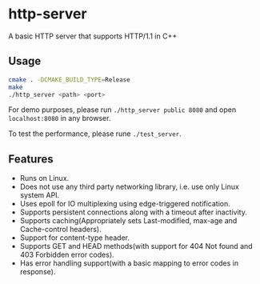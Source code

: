 # http-server

A basic HTTP server that supports HTTP/1.1 in C++

## Usage

```sh
cmake . -DCMAKE_BUILD_TYPE=Release
make
./http_server <path> <port>
```

For demo purposes, please run `./http_server public 8080` and open `localhost:8080` in any browser.

To test the performance, please rune `./test_server`.

## Features

* Runs on Linux.
* Does not use any third party networking library, i.e. use only Linux system API.
* Uses epoll for IO multiplexing using edge-triggered notification.
* Supports persistent connections along with a timeout after inactivity.
* Supports caching(Appropriately sets Last-modified, max-age and Cache-control headers).
* Support for content-type header.
* Supports GET and HEAD methods(with support for 404 Not found and 403 Forbidden error codes).
* Has error handling support(with a basic mapping to error codes in response).